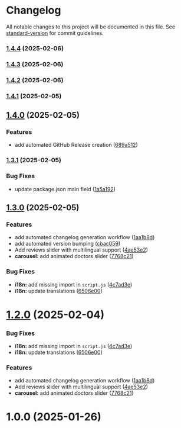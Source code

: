 # Changelog

All notable changes to this project will be documented in this file. See [standard-version](https://github.com/conventional-changelog/standard-version) for commit guidelines.

### [1.4.4](https://github.com/OleksandrZadvornyi/dental-clinic-landing-page/compare/v1.4.3...v1.4.4) (2025-02-06)

### [1.4.3](https://github.com/OleksandrZadvornyi/dental-clinic-landing-page/compare/v1.4.2...v1.4.3) (2025-02-06)

### [1.4.2](https://github.com/OleksandrZadvornyi/dental-clinic-landing-page/compare/v1.4.1...v1.4.2) (2025-02-06)

### [1.4.1](https://github.com/OleksandrZadvornyi/dental-clinic-landing-page/compare/v1.4.0...v1.4.1) (2025-02-05)

## [1.4.0](https://github.com/OleksandrZadvornyi/dental-clinic-landing-page/compare/v1.3.1...v1.4.0) (2025-02-05)


### Features

* add automated GitHub Release creation ([689a512](https://github.com/OleksandrZadvornyi/dental-clinic-landing-page/commit/689a512703a421ec63d843b5368e8c99d23b0815))

### [1.3.1](https://github.com/OleksandrZadvornyi/dental-clinic-landing-page/compare/v1.3.0...v1.3.1) (2025-02-05)


### Bug Fixes

* update package.json main field ([1a5a192](https://github.com/OleksandrZadvornyi/dental-clinic-landing-page/commit/1a5a1923f51d5030c7b8ada340665c1387a498ff))

## [1.3.0](https://github.com/OleksandrZadvornyi/dental-clinic-landing-page/compare/v1.0.0...v1.3.0) (2025-02-05)


### Features

* add automated changelog generation workflow ([1aa1b8d](https://github.com/OleksandrZadvornyi/dental-clinic-landing-page/commit/1aa1b8d325893261a67d7d35184aa9c5fcf572bd))
* add automated version bumping ([cbac059](https://github.com/OleksandrZadvornyi/dental-clinic-landing-page/commit/cbac0594534476d331e9c720be3bc3535f20e90f))
* Add reviews slider with multilingual support ([4ae53e2](https://github.com/OleksandrZadvornyi/dental-clinic-landing-page/commit/4ae53e2487b800d8a677aa1b7246d7cfe511d093))
* **carousel:** add animated doctors slider ([7768c21](https://github.com/OleksandrZadvornyi/dental-clinic-landing-page/commit/7768c2192da9c6c8f2dcba700645ffc2241abb44))


### Bug Fixes

* **i18n:** add missing import in `script.js` ([4c7ad3e](https://github.com/OleksandrZadvornyi/dental-clinic-landing-page/commit/4c7ad3e25a6e5a55e6b5f9c79548fa3e067eb949))
* **i18n:** update translations ([6506e00](https://github.com/OleksandrZadvornyi/dental-clinic-landing-page/commit/6506e000e19250de063e88659443e51b407b26ab))

# [1.2.0](https://github.com/OleksandrZadvornyi/dental-clinic-landing-page/compare/v1.0.0...v1.2.0) (2025-02-04)


### Bug Fixes

* **i18n:** add missing import in `script.js` ([4c7ad3e](https://github.com/OleksandrZadvornyi/dental-clinic-landing-page/commit/4c7ad3e25a6e5a55e6b5f9c79548fa3e067eb949))
* **i18n:** update translations ([6506e00](https://github.com/OleksandrZadvornyi/dental-clinic-landing-page/commit/6506e000e19250de063e88659443e51b407b26ab))


### Features

* add automated changelog generation workflow ([1aa1b8d](https://github.com/OleksandrZadvornyi/dental-clinic-landing-page/commit/1aa1b8d325893261a67d7d35184aa9c5fcf572bd))
* Add reviews slider with multilingual support ([4ae53e2](https://github.com/OleksandrZadvornyi/dental-clinic-landing-page/commit/4ae53e2487b800d8a677aa1b7246d7cfe511d093))
* **carousel:** add animated doctors slider ([7768c21](https://github.com/OleksandrZadvornyi/dental-clinic-landing-page/commit/7768c2192da9c6c8f2dcba700645ffc2241abb44))



# 1.0.0 (2025-01-26)

